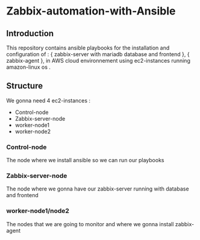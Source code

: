 # Zabbix-automation-with-Ansible

## Introduction
This repository contains ansible playbooks for the installation and configuration of : { zabbix-server with mariadb database and frontend }, { zabbix-agent },
in AWS cloud environnement using ec2-instances running amazon-linux os .

## Structure
We gonna need 4 ec2-instances :
- Control-node
- Zabbix-server-node
- worker-node1
- worker-node2

### Control-node 
The node where we install ansible so we can run our playbooks
### Zabbix-server-node
The node where we gonna have our zabbix-server running with database and frontend 
### worker-node1/node2
The nodes that we are going to monitor and where we gonna install zabbix-agent 



